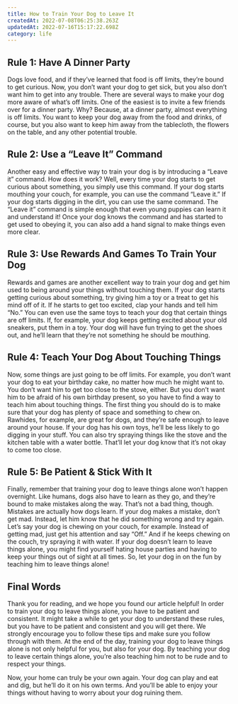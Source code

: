 ```yaml
---
title: How to Train Your Dog to Leave It
createdAt: 2022-07-08T06:25:38.263Z
updatedAt: 2022-07-16T15:17:22.698Z
category: life
---
```


## Rule 1: Have A Dinner Party

Dogs love food, and if they’ve learned that food is off limits, they’re bound to get curious. Now, you don’t want your dog to get sick, but you also don’t want him to get into any trouble. There are several ways to make your dog more aware of what’s off limits. One of the easiest is to invite a few friends over for a dinner party. Why? Because, at a dinner party, almost everything is off limits. You want to keep your dog away from the food and drinks, of course, but you also want to keep him away from the tablecloth, the flowers on the table, and any other potential trouble.

## Rule 2: Use a “Leave It” Command

Another easy and effective way to train your dog is by introducing a “Leave it” command. How does it work? Well, every time your dog starts to get curious about something, you simply use this command. If your dog starts mouthing your couch, for example, you can use the command “Leave it.” If your dog starts digging in the dirt, you can use the same command. The “Leave it” command is simple enough that even young puppies can learn it and understand it! Once your dog knows the command and has started to get used to obeying it, you can also add a hand signal to make things even more clear.

## Rule 3: Use Rewards And Games To Train Your Dog

Rewards and games are another excellent way to train your dog and get him used to being around your things without touching them. If your dog starts getting curious about something, try giving him a toy or a treat to get his mind off of it. If he starts to get too excited, clap your hands and tell him “No.” You can even use the same toys to teach your dog that certain things are off limits. If, for example, your dog keeps getting excited about your old sneakers, put them in a toy. Your dog will have fun trying to get the shoes out, and he’ll learn that they’re not something he should be mouthing.

## Rule 4: Teach Your Dog About Touching Things

Now, some things are just going to be off limits. For example, you don’t want your dog to eat your birthday cake, no matter how much he might want to. You don’t want him to get too close to the stove, either. But you don’t want him to be afraid of his own birthday present, so you have to find a way to teach him about touching things. The first thing you should do is to make sure that your dog has plenty of space and something to chew on. Rawhides, for example, are great for dogs, and they’re safe enough to leave around your house. If your dog has his own toys, he’ll be less likely to go digging in your stuff. You can also try spraying things like the stove and the kitchen table with a water bottle. That’ll let your dog know that it’s not okay to come too close.

## Rule 5: Be Patient & Stick With It

Finally, remember that training your dog to leave things alone won’t happen overnight. Like humans, dogs also have to learn as they go, and they’re bound to make mistakes along the way. That’s not a bad thing, though. Mistakes are actually how dogs learn. If your dog makes a mistake, don’t get mad. Instead, let him know that he did something wrong and try again. Let’s say your dog is chewing on your couch, for example. Instead of getting mad, just get his attention and say “Off.” And if he keeps chewing on the couch, try spraying it with water. If your dog doesn’t learn to leave things alone, you might find yourself hating house parties and having to keep your things out of sight at all times. So, let your dog in on the fun by teaching him to leave things alone!

## Final Words

Thank you for reading, and we hope you found our article helpful! In order to train your dog to leave things alone, you have to be patient and consistent. It might take a while to get your dog to understand these rules, but you have to be patient and consistent and you will get there. We strongly encourage you to follow these tips and make sure you follow through with them. At the end of the day, training your dog to leave things alone is not only helpful for you, but also for your dog. By teaching your dog to leave certain things alone, you’re also teaching him not to be rude and to respect your things.

Now, your home can truly be your own again. Your dog can play and eat and dig, but he’ll do it on his own terms. And you’ll be able to enjoy your things without having to worry about your dog ruining them.
